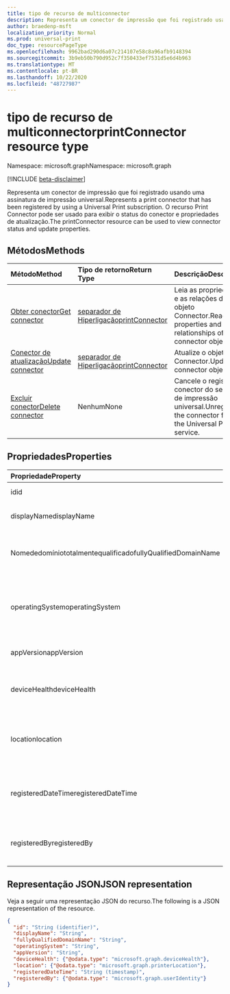 ```yaml
---
title: tipo de recurso de multiconnector
description: Representa um conector de impressão que foi registrado usando uma assinatura de impressão universal. O recurso Print Connector pode ser usado para exibir o status do conector e propriedades de atualização.
author: braedenp-msft
localization_priority: Normal
ms.prod: universal-print
doc_type: resourcePageType
ms.openlocfilehash: 9962bad290d6a07c214107e58c8a96afb9148394
ms.sourcegitcommit: 3b9eb50b790d952c7f350433ef7531d5e6d4b963
ms.translationtype: MT
ms.contentlocale: pt-BR
ms.lasthandoff: 10/22/2020
ms.locfileid: "48727987"
---
```

# <a name="printconnector-resource-type"></a><span data-ttu-id="cc4de-104">tipo de recurso de multiconnector</span><span class="sxs-lookup"><span data-stu-id="cc4de-104">printConnector resource type</span></span>

<span data-ttu-id="cc4de-105">Namespace: microsoft.graph</span><span class="sxs-lookup"><span data-stu-id="cc4de-105">Namespace: microsoft.graph</span></span>

[!INCLUDE [beta-disclaimer](../../includes/beta-disclaimer.md)]

<span data-ttu-id="cc4de-106">Representa um conector de impressão que foi registrado usando uma assinatura de impressão universal.</span><span class="sxs-lookup"><span data-stu-id="cc4de-106">Represents a print connector that has been registered by using a Universal Print subscription.</span></span> <span data-ttu-id="cc4de-107">O recurso Print Connector pode ser usado para exibir o status do conector e propriedades de atualização.</span><span class="sxs-lookup"><span data-stu-id="cc4de-107">The printConnector resource can be used to view connector status and update properties.</span></span>

## <a name="methods"></a><span data-ttu-id="cc4de-108">Métodos</span><span class="sxs-lookup"><span data-stu-id="cc4de-108">Methods</span></span>

| <span data-ttu-id="cc4de-109">Método</span><span class="sxs-lookup"><span data-stu-id="cc4de-109">Method</span></span>       | <span data-ttu-id="cc4de-110">Tipo de retorno</span><span class="sxs-lookup"><span data-stu-id="cc4de-110">Return Type</span></span> | <span data-ttu-id="cc4de-111">Descrição</span><span class="sxs-lookup"><span data-stu-id="cc4de-111">Description</span></span> |
|:-------------|:------------|:------------|
| [<span data-ttu-id="cc4de-112">Obter conector</span><span class="sxs-lookup"><span data-stu-id="cc4de-112">Get connector</span></span>](../api/printconnector-get.md) | [<span data-ttu-id="cc4de-113">separador de Hiperligação</span><span class="sxs-lookup"><span data-stu-id="cc4de-113">printConnector</span></span>](printconnector.md) | <span data-ttu-id="cc4de-114">Leia as propriedades e as relações do objeto Connector.</span><span class="sxs-lookup"><span data-stu-id="cc4de-114">Read the properties and relationships of the connector object.</span></span> |
| [<span data-ttu-id="cc4de-115">Conector de atualização</span><span class="sxs-lookup"><span data-stu-id="cc4de-115">Update connector</span></span>](../api/printconnector-update.md) | [<span data-ttu-id="cc4de-116">separador de Hiperligação</span><span class="sxs-lookup"><span data-stu-id="cc4de-116">printConnector</span></span>](printconnector.md) | <span data-ttu-id="cc4de-117">Atualize o objeto Connector.</span><span class="sxs-lookup"><span data-stu-id="cc4de-117">Update the connector object.</span></span> |
| [<span data-ttu-id="cc4de-118">Excluir conector</span><span class="sxs-lookup"><span data-stu-id="cc4de-118">Delete connector</span></span>](../api/printconnector-delete.md) | <span data-ttu-id="cc4de-119">Nenhum</span><span class="sxs-lookup"><span data-stu-id="cc4de-119">None</span></span> | <span data-ttu-id="cc4de-120">Cancele o registro do conector do serviço de impressão universal.</span><span class="sxs-lookup"><span data-stu-id="cc4de-120">Unregister the connector from the Universal Print service.</span></span> |

## <a name="properties"></a><span data-ttu-id="cc4de-121">Propriedades</span><span class="sxs-lookup"><span data-stu-id="cc4de-121">Properties</span></span>
| <span data-ttu-id="cc4de-122">Propriedade</span><span class="sxs-lookup"><span data-stu-id="cc4de-122">Property</span></span>     | <span data-ttu-id="cc4de-123">Tipo</span><span class="sxs-lookup"><span data-stu-id="cc4de-123">Type</span></span>        | <span data-ttu-id="cc4de-124">Descrição</span><span class="sxs-lookup"><span data-stu-id="cc4de-124">Description</span></span> |
|:-------------|:------------|:------------|
|<span data-ttu-id="cc4de-125">id</span><span class="sxs-lookup"><span data-stu-id="cc4de-125">id</span></span>|<span data-ttu-id="cc4de-126">String</span><span class="sxs-lookup"><span data-stu-id="cc4de-126">String</span></span>| <span data-ttu-id="cc4de-127">Somente leitura.</span><span class="sxs-lookup"><span data-stu-id="cc4de-127">Read-only.</span></span>|
|<span data-ttu-id="cc4de-128">displayName</span><span class="sxs-lookup"><span data-stu-id="cc4de-128">displayName</span></span>|<span data-ttu-id="cc4de-129">String</span><span class="sxs-lookup"><span data-stu-id="cc4de-129">String</span></span>|<span data-ttu-id="cc4de-130">O nome do conector.</span><span class="sxs-lookup"><span data-stu-id="cc4de-130">The name of the connector.</span></span>|
|<span data-ttu-id="cc4de-131">Nomededomíniototalmentequalificado</span><span class="sxs-lookup"><span data-stu-id="cc4de-131">fullyQualifiedDomainName</span></span>|<span data-ttu-id="cc4de-132">String</span><span class="sxs-lookup"><span data-stu-id="cc4de-132">String</span></span>|<span data-ttu-id="cc4de-133">O nome de host do computador do conector.</span><span class="sxs-lookup"><span data-stu-id="cc4de-133">The connector machine's hostname.</span></span>|
|<span data-ttu-id="cc4de-134">operatingSystem</span><span class="sxs-lookup"><span data-stu-id="cc4de-134">operatingSystem</span></span>|<span data-ttu-id="cc4de-135">String</span><span class="sxs-lookup"><span data-stu-id="cc4de-135">String</span></span>|<span data-ttu-id="cc4de-136">A versão do sistema operacional do computador do conector.</span><span class="sxs-lookup"><span data-stu-id="cc4de-136">The connector machine's operating system version.</span></span>|
|<span data-ttu-id="cc4de-137">appVersion</span><span class="sxs-lookup"><span data-stu-id="cc4de-137">appVersion</span></span>|<span data-ttu-id="cc4de-138">String</span><span class="sxs-lookup"><span data-stu-id="cc4de-138">String</span></span>|<span data-ttu-id="cc4de-139">A versão do conector.</span><span class="sxs-lookup"><span data-stu-id="cc4de-139">The connector's version.</span></span>|
|<span data-ttu-id="cc4de-140">deviceHealth</span><span class="sxs-lookup"><span data-stu-id="cc4de-140">deviceHealth</span></span>|[<span data-ttu-id="cc4de-141">deviceHealth</span><span class="sxs-lookup"><span data-stu-id="cc4de-141">deviceHealth</span></span>](devicehealth.md)|<span data-ttu-id="cc4de-142">A integridade do dispositivo do conector.</span><span class="sxs-lookup"><span data-stu-id="cc4de-142">The connector's device health.</span></span>|
|<span data-ttu-id="cc4de-143">location</span><span class="sxs-lookup"><span data-stu-id="cc4de-143">location</span></span>|[<span data-ttu-id="cc4de-144">printerLocation</span><span class="sxs-lookup"><span data-stu-id="cc4de-144">printerLocation</span></span>](printerlocation.md)|<span data-ttu-id="cc4de-145">O local físico e/ou organizacional do conector.</span><span class="sxs-lookup"><span data-stu-id="cc4de-145">The physical and/or organizational location of the connector.</span></span>|
|<span data-ttu-id="cc4de-146">registeredDateTime</span><span class="sxs-lookup"><span data-stu-id="cc4de-146">registeredDateTime</span></span>|<span data-ttu-id="cc4de-147">DateTimeOffset</span><span class="sxs-lookup"><span data-stu-id="cc4de-147">DateTimeOffset</span></span>|<span data-ttu-id="cc4de-148">O DateTimeOffset quando o conector foi registrado.</span><span class="sxs-lookup"><span data-stu-id="cc4de-148">The DateTimeOffset when the connector was registered.</span></span>|
|<span data-ttu-id="cc4de-149">registeredBy</span><span class="sxs-lookup"><span data-stu-id="cc4de-149">registeredBy</span></span>|[<span data-ttu-id="cc4de-150">userIdentity</span><span class="sxs-lookup"><span data-stu-id="cc4de-150">userIdentity</span></span>](useridentity.md)|<span data-ttu-id="cc4de-151">O usuário que registrou o conector.</span><span class="sxs-lookup"><span data-stu-id="cc4de-151">The user who registered the connector.</span></span>|

## <a name="json-representation"></a><span data-ttu-id="cc4de-152">Representação JSON</span><span class="sxs-lookup"><span data-stu-id="cc4de-152">JSON representation</span></span>

<span data-ttu-id="cc4de-153">Veja a seguir uma representação JSON do recurso.</span><span class="sxs-lookup"><span data-stu-id="cc4de-153">The following is a JSON representation of the resource.</span></span>

<!-- {
  "blockType": "resource",
  "optionalProperties": [

  ],
  "@odata.type": "microsoft.graph.printConnector"
}-->

```json
{
  "id": "String (identifier)",
  "displayName": "String",
  "fullyQualifiedDomainName": "String",
  "operatingSystem": "String",
  "appVersion": "String",
  "deviceHealth": {"@odata.type": "microsoft.graph.deviceHealth"},
  "location": {"@odata.type": "microsoft.graph.printerLocation"},
  "registeredDateTime": "String (timestamp)",
  "registeredBy": {"@odata.type": "microsoft.graph.userIdentity"}
}
```

<!-- uuid: 8fcb5dbc-d5aa-4681-8e31-b001d5168d79
2015-10-25 14:57:30 UTC -->
<!-- {
  "type": "#page.annotation",
  "description": "printConnector resource",
  "keywords": "",
  "section": "documentation",
  "tocPath": ""
}-->


